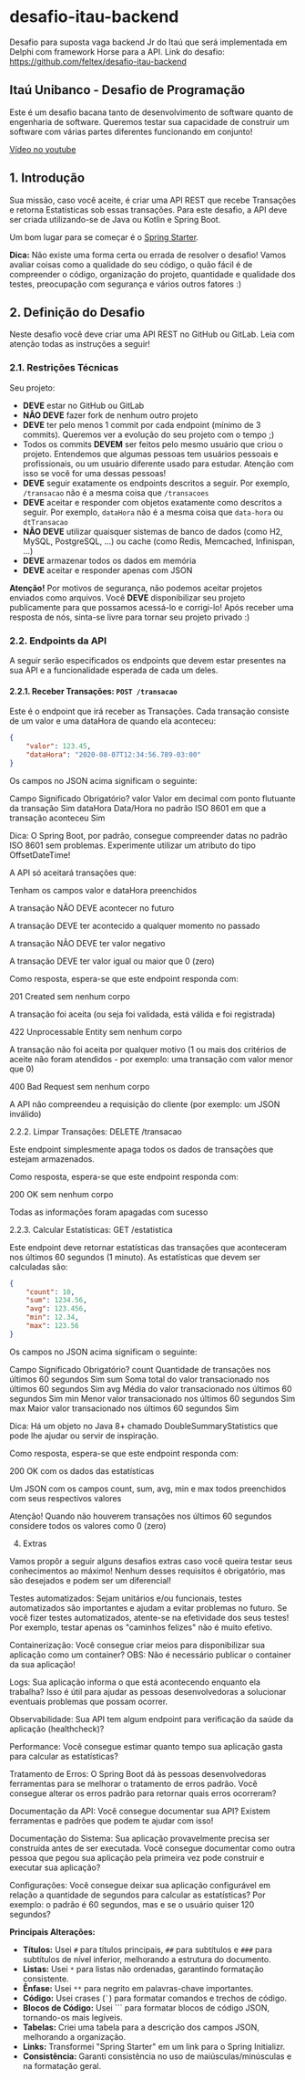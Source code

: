 # desafio-itau-backend
Desafio para suposta vaga backend Jr do Itaú que será implementada em Delphi com framework Horse para a API. Link do desafio: https://github.com/feltex/desafio-itau-backend 

## Itaú Unibanco - Desafio de Programação

Este é um desafio bacana tanto de desenvolvimento de software quanto de engenharia de software. Queremos testar sua capacidade de construir um software com várias partes diferentes funcionando em conjunto!

[Vídeo no youtube](https://youtu.be/uke3i4uOejs)

## 1. Introdução

Sua missão, caso você aceite, é criar uma API REST que recebe Transações e retorna Estatísticas sob essas transações. Para este desafio, a API deve ser criada utilizando-se de Java ou Kotlin e Spring Boot.

Um bom lugar para se começar é o [Spring Starter](https://start.spring.io/).

**Dica:** Não existe uma forma certa ou errada de resolver o desafio! Vamos avaliar coisas como a qualidade do seu código, o quão fácil é de compreender o código, organização do projeto, quantidade e qualidade dos testes, preocupação com segurança e vários outros fatores :)

## 2. Definição do Desafio

Neste desafio você deve criar uma API REST no GitHub ou GitLab. Leia com atenção todas as instruções a seguir!

### 2.1. Restrições Técnicas

Seu projeto:

*   **DEVE** estar no GitHub ou GitLab
*   **NÃO DEVE** fazer fork de nenhum outro projeto
*   **DEVE** ter pelo menos 1 commit por cada endpoint (mínimo de 3 commits). Queremos ver a evolução do seu projeto com o tempo ;)
*   Todos os commits **DEVEM** ser feitos pelo mesmo usuário que criou o projeto. Entendemos que algumas pessoas tem usuários pessoais e profissionais, ou um usuário diferente usado para estudar. Atenção com isso se você for uma dessas pessoas!
*   **DEVE** seguir exatamente os endpoints descritos a seguir. Por exemplo, `/transacao` não é a mesma coisa que `/transacoes`
*   **DEVE** aceitar e responder com objetos exatamente como descritos a seguir. Por exemplo, `dataHora` não é a mesma coisa que `data-hora` ou `dtTransacao`
*   **NÃO DEVE** utilizar quaisquer sistemas de banco de dados (como H2, MySQL, PostgreSQL, ...) ou cache (como Redis, Memcached, Infinispan, ...)
*   **DEVE** armazenar todos os dados em memória
*   **DEVE** aceitar e responder apenas com JSON

**Atenção!** Por motivos de segurança, não podemos aceitar projetos enviados como arquivos. Você **DEVE** disponibilizar seu projeto publicamente para que possamos acessá-lo e corrigi-lo! Após receber uma resposta de nós, sinta-se livre para tornar seu projeto privado :)

### 2.2. Endpoints da API

A seguir serão especificados os endpoints que devem estar presentes na sua API e a funcionalidade esperada de cada um deles.

#### 2.2.1. Receber Transações: `POST /transacao`

Este é o endpoint que irá receber as Transações. Cada transação consiste de um valor e uma dataHora de quando ela aconteceu:

```json
{
    "valor": 123.45,
    "dataHora": "2020-08-07T12:34:56.789-03:00"
}
```

Os campos no JSON acima significam o seguinte:

Campo	Significado	Obrigatório?
valor	Valor em decimal com ponto flutuante da transação	Sim
dataHora	Data/Hora no padrão ISO 8601 em que a transação aconteceu	Sim

Dica: O Spring Boot, por padrão, consegue compreender datas no padrão ISO 8601 sem problemas. Experimente utilizar um atributo do tipo OffsetDateTime!

A API só aceitará transações que:

Tenham os campos valor e dataHora preenchidos

A transação NÃO DEVE acontecer no futuro

A transação DEVE ter acontecido a qualquer momento no passado

A transação NÃO DEVE ter valor negativo

A transação DEVE ter valor igual ou maior que 0 (zero)

Como resposta, espera-se que este endpoint responda com:

201 Created sem nenhum corpo

A transação foi aceita (ou seja foi validada, está válida e foi registrada)

422 Unprocessable Entity sem nenhum corpo

A transação não foi aceita por qualquer motivo (1 ou mais dos critérios de aceite não foram atendidos - por exemplo: uma transação com valor menor que 0)

400 Bad Request sem nenhum corpo

A API não compreendeu a requisição do cliente (por exemplo: um JSON inválido)

2.2.2. Limpar Transações: DELETE /transacao

Este endpoint simplesmente apaga todos os dados de transações que estejam armazenados.

Como resposta, espera-se que este endpoint responda com:

200 OK sem nenhum corpo

Todas as informações foram apagadas com sucesso

2.2.3. Calcular Estatísticas: GET /estatistica

Este endpoint deve retornar estatísticas das transações que aconteceram nos últimos 60 segundos (1 minuto). As estatísticas que devem ser calculadas são:

```json
{
    "count": 10,
    "sum": 1234.56,
    "avg": 123.456,
    "min": 12.34,
    "max": 123.56
}
```

Os campos no JSON acima significam o seguinte:

Campo	Significado	Obrigatório?
count	Quantidade de transações nos últimos 60 segundos	Sim
sum	Soma total do valor transacionado nos últimos 60 segundos	Sim
avg	Média do valor transacionado nos últimos 60 segundos	Sim
min	Menor valor transacionado nos últimos 60 segundos	Sim
max	Maior valor transacionado nos últimos 60 segundos	Sim

Dica: Há um objeto no Java 8+ chamado DoubleSummaryStatistics que pode lhe ajudar ou servir de inspiração.

Como resposta, espera-se que este endpoint responda com:

200 OK com os dados das estatísticas

Um JSON com os campos count, sum, avg, min e max todos preenchidos com seus respectivos valores

Atenção! Quando não houverem transações nos últimos 60 segundos considere todos os valores como 0 (zero)

4. Extras

Vamos propôr a seguir alguns desafios extras caso você queira testar seus conhecimentos ao máximo! Nenhum desses requisitos é obrigatório, mas são desejados e podem ser um diferencial!

Testes automatizados: Sejam unitários e/ou funcionais, testes automatizados são importantes e ajudam a evitar problemas no futuro. Se você fizer testes automatizados, atente-se na efetividade dos seus testes! Por exemplo, testar apenas os "caminhos felizes" não é muito efetivo.

Containerização: Você consegue criar meios para disponibilizar sua aplicação como um container? OBS: Não é necessário publicar o container da sua aplicação!

Logs: Sua aplicação informa o que está acontecendo enquanto ela trabalha? Isso é útil para ajudar as pessoas desenvolvedoras a solucionar eventuais problemas que possam ocorrer.

Observabilidade: Sua API tem algum endpoint para verificação da saúde da aplicação (healthcheck)?

Performance: Você consegue estimar quanto tempo sua aplicação gasta para calcular as estatísticas?

Tratamento de Erros: O Spring Boot dá às pessoas desenvolvedoras ferramentas para se melhorar o tratamento de erros padrão. Você consegue alterar os erros padrão para retornar quais erros ocorreram?

Documentação da API: Você consegue documentar sua API? Existem ferramentas e padrões que podem te ajudar com isso!

Documentação do Sistema: Sua aplicação provavelmente precisa ser construída antes de ser executada. Você consegue documentar como outra pessoa que pegou sua aplicação pela primeira vez pode construir e executar sua aplicação?

Configurações: Você consegue deixar sua aplicação configurável em relação a quantidade de segundos para calcular as estatísticas? Por exemplo: o padrão é 60 segundos, mas e se o usuário quiser 120 segundos?

**Principais Alterações:**

*   **Títulos:** Usei `#` para títulos principais, `##` para subtítulos e `###` para subtítulos de nível inferior, melhorando a estrutura do documento.
*   **Listas:** Usei `*` para listas não ordenadas, garantindo formatação consistente.
*   **Ênfase:** Usei `**` para negrito em palavras-chave importantes.
*   **Código:** Usei crases (`` ` ``) para formatar comandos e trechos de código.
*   **Blocos de Código:** Usei ``` para formatar blocos de código JSON, tornando-os mais legíveis.
*   **Tabelas:** Criei uma tabela para a descrição dos campos JSON, melhorando a organização.
*   **Links:** Transformei "Spring Starter" em um link para o Spring Initializr.
*   **Consistência:** Garanti consistência no uso de maiúsculas/minúsculas e na formatação geral.
